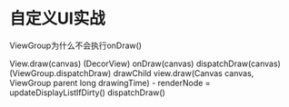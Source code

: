 # 自定义UI实战

ViewGroup为什么不会执行onDraw()

View.draw(canvas) (DecorView)
    onDraw(canvas)
    dispatchDraw(canvas) (ViewGroup.dispatchDraw)
        drawChild view.draw(Canvas canvas, ViewGroup parent long drawingTime)
                - renderNode = updateDisplayListIfDirty()
                        dispatchDraw()